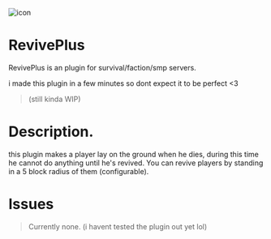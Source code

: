 ![icon](https://user-images.githubusercontent.com/87713241/159801266-8f0b3bca-32f1-43d7-9ba5-ce8703c48b35.png)

# RevivePlus
RevivePlus is an plugin for survival/faction/smp servers. 

i made this plugin in a few minutes so dont expect it to be perfect <3
> (still kinda WIP)

# Description.
this plugin makes a player lay on the ground when he dies, during this time he cannot do anything until he's revived.
You can revive players by standing in a 5 block radius of them (configurable).

# Issues
> Currently none. (i havent tested the plugin out yet lol)

